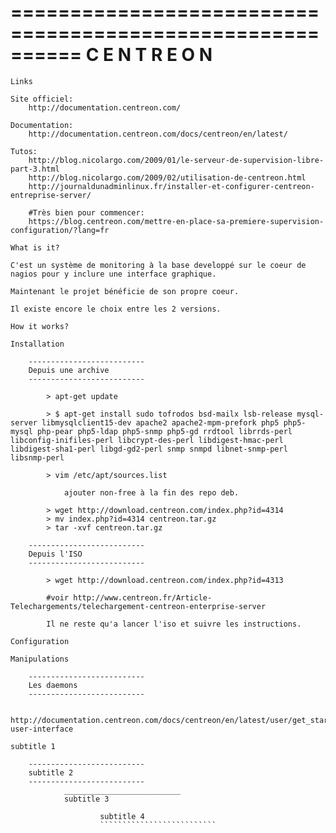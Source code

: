 ==========================================================
                       C E N T R E O N
==========================================================

~~~~~~~~~~~~~~~~~~~~~~~~~~
Links
~~~~~~~~~~~~~~~~~~~~~~~~~~

    Site officiel:
        http://documentation.centreon.com/

    Documentation:
        http://documentation.centreon.com/docs/centreon/en/latest/

    Tutos:
        http://blog.nicolargo.com/2009/01/le-serveur-de-supervision-libre-part-3.html
        http://blog.nicolargo.com/2009/02/utilisation-de-centreon.html
        http://journaldunadminlinux.fr/installer-et-configurer-centreon-entreprise-server/

        #Très bien pour commencer:
        https://blog.centreon.com/mettre-en-place-sa-premiere-supervision-configuration/?lang=fr

~~~~~~~~~~~~~~~~~~~~~~~~~~
What is it?
~~~~~~~~~~~~~~~~~~~~~~~~~~

    C'est un système de monitoring à la base developpé sur le coeur de nagios pour y inclure une interface graphique.

    Maintenant le projet bénéficie de son propre coeur.

    Il existe encore le choix entre les 2 versions.

~~~~~~~~~~~~~~~~~~~~~~~~~~
How it works?
~~~~~~~~~~~~~~~~~~~~~~~~~~

~~~~~~~~~~~~~~~~~~~~~~~~~~
Installation
~~~~~~~~~~~~~~~~~~~~~~~~~~

        --------------------------
        Depuis une archive
        --------------------------

            > apt-get update 

            > $ apt-get install sudo tofrodos bsd-mailx lsb-release mysql-server libmysqlclient15-dev apache2 apache2-mpm-prefork php5 php5-mysql php-pear php5-ldap php5-snmp php5-gd rrdtool librrds-perl libconfig-inifiles-perl libcrypt-des-perl libdigest-hmac-perl libdigest-sha1-perl libgd-gd2-perl snmp snmpd libnet-snmp-perl libsnmp-perl

            > vim /etc/apt/sources.list

                ajouter non-free à la fin des repo deb.

            > wget http://download.centreon.com/index.php?id=4314
            > mv index.php?id=4314 centreon.tar.gz
            > tar -xvf centreon.tar.gz

        --------------------------
        Depuis l'ISO
        --------------------------

            > wget http://download.centreon.com/index.php?id=4313

            #voir http://www.centreon.fr/Article-Telechargements/telechargement-centreon-enterprise-server

            Il ne reste qu'a lancer l'iso et suivre les instructions.


~~~~~~~~~~~~~~~~~~~~~~~~~~
Configuration
~~~~~~~~~~~~~~~~~~~~~~~~~~

~~~~~~~~~~~~~~~~~~~~~~~~~~
Manipulations
~~~~~~~~~~~~~~~~~~~~~~~~~~
        --------------------------
        Les daemons
        --------------------------

            http://documentation.centreon.com/docs/centreon/en/latest/user/get_started.html#web-user-interface

~~~~~~~~~~~~~~~~~~~~~~~~~~
subtitle 1
~~~~~~~~~~~~~~~~~~~~~~~~~~

        --------------------------
        subtitle 2
        --------------------------
                __________________________
                subtitle 3

                        subtitle 4
                        ``````````````````````````
